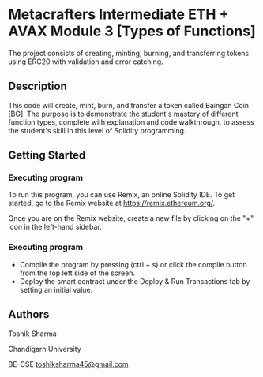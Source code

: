 # Metacrafters Intermediate ETH + AVAX Module 3 [Types of Functions]
The project consists of creating, minting, burning, and transferring tokens using ERC20 with validation and error catching.

## Description

This code will create, mint, burn, and transfer a token called Baingan Coin [BG]. The purpose is to demonstrate the student's mastery of different function types, complete with explanation and code walkthrough, to assess the student's skill in this level of Solidity programming.

## Getting Started

### Executing program

To run this program, you can use Remix, an online Solidity IDE. To get started, go to the Remix website at https://remix.ethereum.org/.

Once you are on the Remix website, create a new file by clicking on the "+" icon in the left-hand sidebar.

### Executing program

* Compile the program by pressing (ctrl + s) or click the compile button from the top left side of the screen.
* Deploy the smart contract under the Deploy & Run Transactions tab by setting an initial value.

## Authors
Toshik Sharma

Chandigarh University

BE-CSE
toshiksharma45@gmail.com
